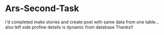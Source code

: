# Ars-Second-Task

i'd completed make stories and create post with same data from one table...
also left side profine details is dynamic from database 
Thanks!!
